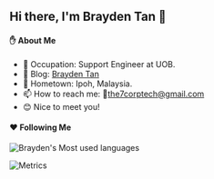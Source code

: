 <!---
BraydenTan/BraydenTan is a ✨ special ✨ repository because its `README.md` (this file) appears on your GitHub profile.
You can click the Preview link to take a look at your changes.
--->



## Hi there, I'm Brayden Tan 👋
<!-- ![Metrics](https://metrics.lecoq.io/BraydenTan?template=classic&base=header%2C%20activity%2C%20community%2C%20repositories%2C%20metadata&base.indepth=false&base.hireable=false&base.skip=false&config.timezone=Asia%2FKuala_Lumpur) -->
<!-- ![Metrics](https://metrics.lecoq.io/BraydenTan?template=classic&stargazers=1&stars=1&introduction=1&code=1&base=header%2C%20activity%2C%20community%2C%20repositories%2C%20metadata&base.indepth=false&base.hireable=false&base.skip=false&stargazers=false&stargazers.charts=true&stargazers.charts.type=chartist&stargazers.worldmap=false&stargazers.worldmap.sample=0&stars=false&stars.limit=4&introduction=false&introduction.title=true&code=false&code.lines=12&code.load=400&code.days=3&code.visibility=public&config.timezone=Asia%2FKuala_Lumpur) -->


<!--
**YanceyOfficial/YanceyOfficial** is a ✨ _special_ ✨ repository because its `README.md` (this file) appears on your GitHub profile.

Here are some ideas to get you started:

- 🔭 I’m currently working on ...
- 🌱 I’m currently learning ...
- 👯 I’m looking to collaborate on ...
- 🔭 I'm currently working on ...
- 🤔 I’m looking for help with ...
- 💬 Ask me about ...
- 📫 How to reach me: ...
- 😄 Pronouns: ...
- ⚡ Fun fact: ...
-->

#### :raised_hand: About Me

- 🌱 Occupation: Support Engineer at UOB.
- 🤟 Blog: [Brayden Tan](https://www.yanceyleo.com)
- 🏡 Hometown: Ipoh, Malaysia.
- 📫 How to reach me: 💌the7corptech@gmail.com
- 😊 Nice to meet you!

<!-- #### 🛠 Languages and Tools

<p>
  <code><img height="20" src="./assets/JavaScript.png"></code>
  <code><img height="20" src="./assets/typescript.png"></code>
  <code><img height="20" src="./assets/Vue.png"></code>
  <code><img height="20" src="./assets/react.png"></code>
  <code><img height="20" src="./assets/nodejs.png"></code>
  <code><img height="20" src="./assets/java.png"></code>
  <code><img height="20" src="./assets/python.png"></code>
  <code><img height="20" src="./assets/html.png"></code>
  <code><img height="20" src="./assets/css.png"></code>
  <code><img height="20" src="./assets/scss.png"></code>
  <code><img height="20" src="./assets/less.png"></code>
  <code><img height="20" src="./assets/android.png"></code>
  <code><img height="20" src="./assets/c.png"></code>
  <code><img height="20" src="./assets/sql.png"></code>
</p> -->
  
<!-- #### :trophy: Coding Info

<p>
  <img height="186em" src="https://github-readme-stats.vercel.app/api?username=CheeWingTan
&show_icons=true&theme=gruvbox&include_all_commits=true&show_owner=true"/>
  <img height="186em" src="https://github-readme-stats-anuraghazra1.vercel.app/api/top-langs/?username=CheeWingTan
&langs_count=10&layout=compact&theme=gruvbox"/>
</p>

<p>
  <img height="286em" src="https://activity-graph.herokuapp.com/graph?username=CheeWingTan&theme=xcode"/>
</p> -->

#### :hearts: Following Me

<!-- <a href="https://github.com/BraydenTan">
  <img align="left" alt="BraydenTan | GitHub" width="21px" height="20" src="./assets/github.svg" /></a>
<a href="https://www.instagram.com/yanceyofficial">
  <img align="left" alt="BraydenTan | Instagram" width="21px" height="20" src="./assets/instagram.svg" /></a>
<a href="https://twitter.com/YanceyOfficial">
  <img align="left" alt="BraydenTan | Twitter" width="21px" height="20" src="./assets/twitter.svg" /></a>
<a href="https://www.facebook.com/cheewing.tan/">
  <img align="left" alt="BraydenTan | Facebook" width="21px" height="20" src="./assets/facebook.svg" /></a> -->
  ![Brayden's Most used languages](https://github-readme-stats.vercel.app/api/top-langs?username=CheeWingTan&show_icons=true&count_private=true&theme=gotham)

![Metrics](https://metrics.lecoq.io/BraydenTan?template=classic&stargazers=1&stars=1&introduction=1&code=1&base=header%2C%20activity%2C%20community%2C%20repositories%2C%20metadata&base.indepth=false&base.hireable=false&base.skip=false&stargazers=false&stargazers.charts=true&stargazers.charts.type=chartist&stargazers.worldmap=false&stargazers.worldmap.sample=0&stars=false&stars.limit=4&introduction=false&introduction.title=true&code=false&code.lines=12&code.load=400&code.days=3&code.visibility=public&config.timezone=Asia%2FKuala_Lumpur)
